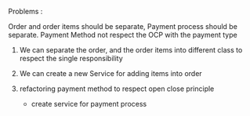 Problems :

Order and order items should be separate,
Payment process should be separate.
Payment Method not respect the OCP with the payment type


1. We can separate the order, and the order items into different class 
    to respect the single responsibility
    
2.  We can create a new Service for adding items into order
3. refactoring payment method to respect open close principle
    - create service for payment process
    
